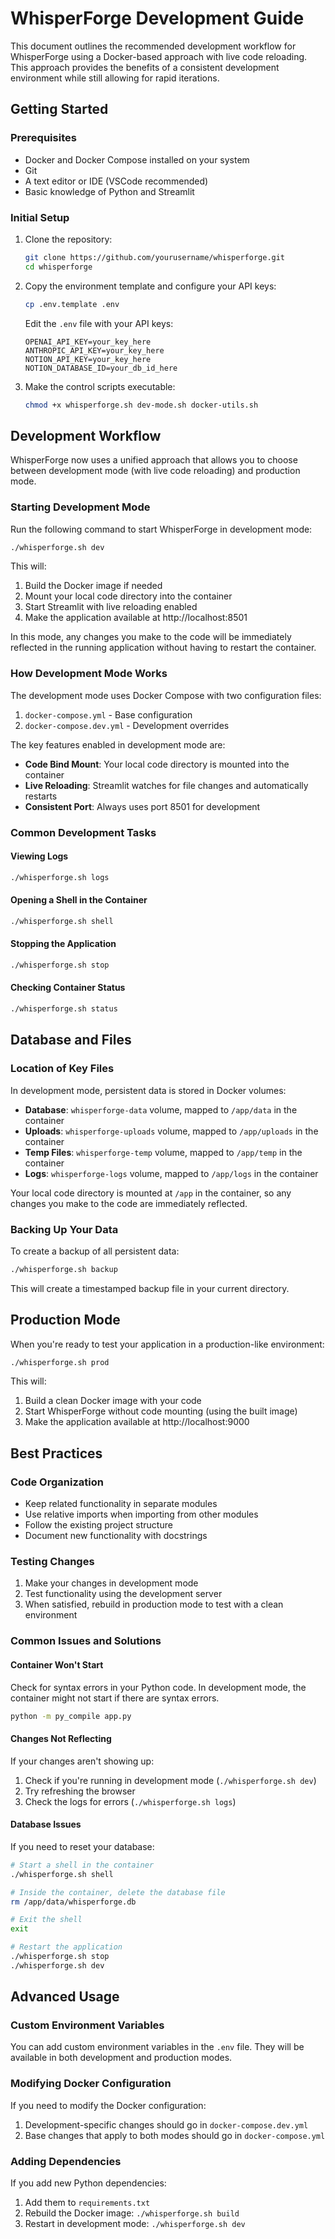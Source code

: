 # WhisperForge Development Guide

This document outlines the recommended development workflow for WhisperForge using a Docker-based approach with live code reloading. This approach provides the benefits of a consistent development environment while still allowing for rapid iterations.

## Getting Started

### Prerequisites

- Docker and Docker Compose installed on your system
- Git
- A text editor or IDE (VSCode recommended)
- Basic knowledge of Python and Streamlit

### Initial Setup

1. Clone the repository:
   ```bash
   git clone https://github.com/yourusername/whisperforge.git
   cd whisperforge
   ```

2. Copy the environment template and configure your API keys:
   ```bash
   cp .env.template .env
   ```
   
   Edit the `.env` file with your API keys:
   ```
   OPENAI_API_KEY=your_key_here
   ANTHROPIC_API_KEY=your_key_here
   NOTION_API_KEY=your_key_here
   NOTION_DATABASE_ID=your_db_id_here
   ```

3. Make the control scripts executable:
   ```bash
   chmod +x whisperforge.sh dev-mode.sh docker-utils.sh
   ```

## Development Workflow

WhisperForge now uses a unified approach that allows you to choose between development mode (with live code reloading) and production mode.

### Starting Development Mode

Run the following command to start WhisperForge in development mode:

```bash
./whisperforge.sh dev
```

This will:
1. Build the Docker image if needed
2. Mount your local code directory into the container
3. Start Streamlit with live reloading enabled
4. Make the application available at http://localhost:8501

In this mode, any changes you make to the code will be immediately reflected in the running application without having to restart the container.

### How Development Mode Works

The development mode uses Docker Compose with two configuration files:

1. `docker-compose.yml` - Base configuration
2. `docker-compose.dev.yml` - Development overrides

The key features enabled in development mode are:

- **Code Bind Mount**: Your local code directory is mounted into the container
- **Live Reloading**: Streamlit watches for file changes and automatically restarts
- **Consistent Port**: Always uses port 8501 for development 

### Common Development Tasks

#### Viewing Logs

```bash
./whisperforge.sh logs
```

#### Opening a Shell in the Container

```bash
./whisperforge.sh shell
```

#### Stopping the Application

```bash
./whisperforge.sh stop
```

#### Checking Container Status

```bash
./whisperforge.sh status
```

## Database and Files

### Location of Key Files

In development mode, persistent data is stored in Docker volumes:

- **Database**: `whisperforge-data` volume, mapped to `/app/data` in the container
- **Uploads**: `whisperforge-uploads` volume, mapped to `/app/uploads` in the container
- **Temp Files**: `whisperforge-temp` volume, mapped to `/app/temp` in the container
- **Logs**: `whisperforge-logs` volume, mapped to `/app/logs` in the container

Your local code directory is mounted at `/app` in the container, so any changes you make to the code are immediately reflected.

### Backing Up Your Data

To create a backup of all persistent data:

```bash
./whisperforge.sh backup
```

This will create a timestamped backup file in your current directory.

## Production Mode

When you're ready to test your application in a production-like environment:

```bash
./whisperforge.sh prod
```

This will:
1. Build a clean Docker image with your code
2. Start WhisperForge without code mounting (using the built image)
3. Make the application available at http://localhost:9000

## Best Practices

### Code Organization

- Keep related functionality in separate modules
- Use relative imports when importing from other modules
- Follow the existing project structure
- Document new functionality with docstrings

### Testing Changes

1. Make your changes in development mode
2. Test functionality using the development server
3. When satisfied, rebuild in production mode to test with a clean environment

### Common Issues and Solutions

#### Container Won't Start

Check for syntax errors in your Python code. In development mode, the container might not start if there are syntax errors.

```bash
python -m py_compile app.py
```

#### Changes Not Reflecting

If your changes aren't showing up:

1. Check if you're running in development mode (`./whisperforge.sh dev`)
2. Try refreshing the browser
3. Check the logs for errors (`./whisperforge.sh logs`)

#### Database Issues

If you need to reset your database:

```bash
# Start a shell in the container
./whisperforge.sh shell

# Inside the container, delete the database file
rm /app/data/whisperforge.db

# Exit the shell
exit

# Restart the application
./whisperforge.sh stop
./whisperforge.sh dev
```

## Advanced Usage

### Custom Environment Variables

You can add custom environment variables in the `.env` file. They will be available in both development and production modes.

### Modifying Docker Configuration

If you need to modify the Docker configuration:

1. Development-specific changes should go in `docker-compose.dev.yml`
2. Base changes that apply to both modes should go in `docker-compose.yml`

### Adding Dependencies

If you add new Python dependencies:

1. Add them to `requirements.txt`
2. Rebuild the Docker image: `./whisperforge.sh build`
3. Restart in development mode: `./whisperforge.sh dev` 